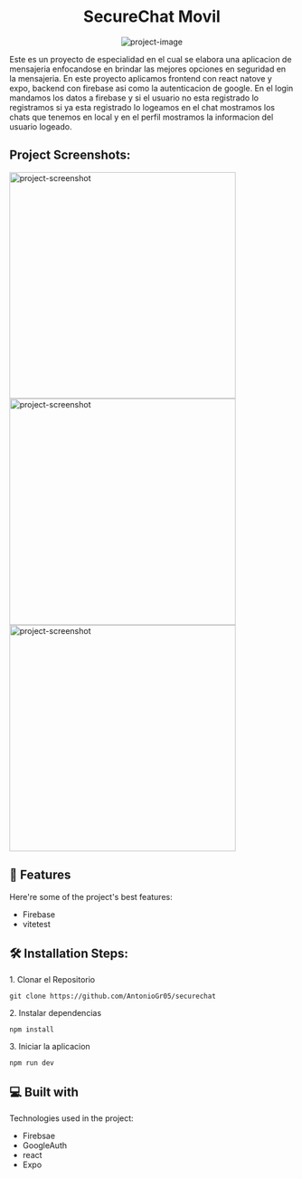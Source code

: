 <h1 align="center" id="title">SecureChat Movil</h1>

<p align="center"><img src="https://socialify.git.ci/AntonioGr05/SecureChatM/image?font=Raleway&amp;language=1&amp;name=1&amp;owner=1&amp;pattern=Formal%20Invitation&amp;theme=Dark" alt="project-image"></p>

<p id="description">Este es un proyecto de especialidad en el cual se elabora una aplicacion de mensajeria enfocandose en brindar las mejores opciones en seguridad en la mensajeria. En este proyecto aplicamos frontend con react natove y expo, backend con firebase asi como la autenticacion de google. En el login mandamos los datos a firebase y si el usuario no esta registrado lo registramos si ya esta registrado lo logeamos en el chat mostramos los chats que tenemos en local y en el perfil mostramos la informacion del usuario logeado.</p>

<h2>Project Screenshots:</h2>

<img src="https://i.ibb.co/2td2J6X/Captura-de-pantalla-2024-06-04-a-la-s-2-52-30-a-m.png" alt="project-screenshot" width="400" height="400/">

<img src="https://i.ibb.co/W0yx3z2/Captura-de-pantalla-2024-06-04-a-la-s-2-52-39-a-m.png" alt="project-screenshot" width="400" height="400/">

<img src="https://i.ibb.co/hdrctB3/Captura-de-pantalla-2024-06-04-a-la-s-2-52-47-a-m.png" alt="project-screenshot" width="400" height="400/">

<h2>🧐 Features</h2>

Here're some of the project's best features:

*   Firebase
*   vitetest

<h2>🛠️ Installation Steps:</h2>

<p>1. Clonar el Repositorio</p>

```
git clone https://github.com/AntonioGr05/securechat
```

<p>2. Instalar dependencias</p>

```
npm install
```

<p>3. Iniciar la aplicacion</p>

```
npm run dev
```

<h2>💻 Built with</h2>

Technologies used in the project:

*   Firebsae
*   GoogleAuth
*   react
*   Expo